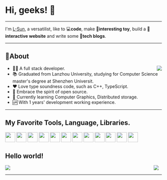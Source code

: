 # Hi, geeks! 👋
<hr>

I'm [L-Sun](https://github.com/L-Sun), a versatilist, like to 💻**code**, make 🛴**interesting toy**, build a 🎨**interactive website** and write some 📃**tech blogs**.

<hr>

## 🧐About
<img class="github-state" src="https://github-readme-stats.vercel.app/api?username=L-Sun&count_private=true&show_icons=true&theme=github_dark"/>

- 👩‍💻 A full stack developer.
- 📚 Graduated from Lanzhou University, studying for Computer Science master's degree at Shenzhen Universit. 
- ❤️ Love type soundness code, such as C++, TypeScript.
- 🤗 Embrace the spirit of open source.
- 🌱 Currently learning Computer Graphics, Distributed storage.
- 🆙 With 1 years' development working experience.

<hr class="clear-float">

## My Favorite Tools, Language, Libraries.
<figure class="shields-container">
    <img src="https://img.shields.io/badge/-C++-00599C?logo=c%2B%2B&logoColor=white&style=flat-square">
    <img src="https://img.shields.io/badge/-CMake-064F8C?logo=CMake&logoColor=white&style=flat-square">
    <img src="https://img.shields.io/badge/-Git-F05032?logo=Git&logoColor=white&style=flat-square">
    <img src="https://img.shields.io/badge/-VS Code-007ACC?logo=Visual%20Studio%20Code&logoColor=white&style=flat-square">
    <img src="https://img.shields.io/badge/-React-61DAFB?logo=react&logoColor=white&style=flat-square" />
    <img src="https://img.shields.io/badge/-TypeScript-2f74c0?logo=TypeScript&logoColor=white&style=flat-square">
    <img src="https://img.shields.io/badge/-NodeJS-339933?logo=Node.js&logoColor=white&style=flat-square">
    <img src="https://img.shields.io/badge/-Next.js-000000?logo=Next.js&logoColor=white&style=flat-square">
    <img src="https://img.shields.io/badge/-NestJS-e0234e?logo=NestJS&logoColor=white&style=flat-square">
    <img src="https://img.shields.io/badge/-Python-3776AB?logo=Python&logoColor=white&style=flat-square">
    <img src="https://img.shields.io/badge/-Docker-2496ED?logo=Docker&logoColor=white&style=flat-square">
    <img src="https://img.shields.io/badge/-MongoDB-47A248?logo=MongoDB&logoColor=white&style=flat-square">
</figure>


## Hello world!

<figure class="lang-box">
    <img src="https://github-readme-stats.vercel.app/api/top-langs/?username=L-Sun&theme=github_dark&layout=compact" />
    <img src="https://github-readme-stats.vercel.app/api/wakatime?username=@L_Sun&langs_count=6&custom_title=Usage over the Last 7 Days&theme=github_dark&layout=compact" />
</figure>

<hr/> 

<!-- <div class="visitor-badge">
    <img src="https://visitor-badge.glitch.me/badge?page_id=L-Sun&left_color=green&right_color=red" />
</div> -->

<style type="text/css">
    .clear-float {
        clear: both;
    }
    .github-state {
        max-width: 400px;
        float: right;
    }
    .lang-box {
        display: flex;
        justify-content: space-between;
        margin: 0;
    }
    .shields-container {
        margin: 0;
    }
    .shields-container img {
        height: 32px;
    }
    .lang-box img {
        margin-right: 10px
    }
    .visitor-badge {
        display: flex;
        justify-content: center;
    }
</style>